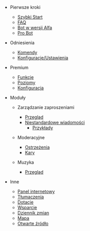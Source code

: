 - Pierwsze kroki

  - [Szybki Start](/pl/getting-started/quick-start.md)
  - [FAQ](/pl/getting-started/faq.md)
  - [Bot w wersji Alfa](/pl/getting-started/alpha.md)
  - [Pro Bot](/pl/getting-started/pro.md)

- Odniesienia

  - [Komendy](/pl/reference/commands.md)
  - [Konfiguracje/Ustawienia](/pl/reference/settings.md)

- Premium

  - [Funkcje](/pl/premium/features.md)
  - [Poziomy](/pl/premium/tiers.md)
  - [Konfiguracja](/pl/premium/setup.md)

- Moduły

  - Zarządzanie zaproszeniami

    - [Przegląd](/pl/modules/invites/overview.md)
    - [Niestandardowe wiadomości](/pl/modules/invites/custom-messages.md)
      - [Przykłady](/pl/modules/invites/examples.md)

  - Moderacyjne

    - [Ostrzeżenia](/pl/modules/moderation/strikes.md)
    - [Kary](/pl/modules/moderation/punishments.md)

  - Muzyka

    - [Przegląd](/pl/modules/music/overview.md)

- Inne

  - [Panel internetowy](/pl/other/webpanel.md)
  - [Tłumaczenia](/pl/other/translations.md)
  - [Dotacje](/pl/other/donating.md)
  - [Wsparcie](/pl/other/support.md)
  - [Dziennik zmian](/pl/other/changelog.md)
  - [Mapa](/pl/other/roadmap.md)
  - [Otwarte źródło](/pl/other/open-source.md)
